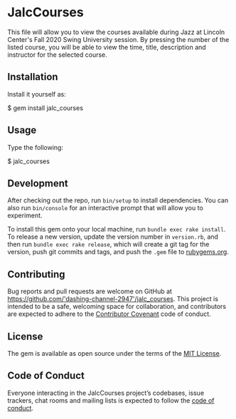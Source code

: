 # JalcCourses

This file will allow you to view the courses available during Jazz at Lincoln Center's Fall 2020 Swing University session.  By pressing the number of the listed course, you will be able to view the time, title, description and instructor for the selected course.

## Installation

Install it yourself as:

$ gem install jalc_courses

## Usage

Type the following:

$ jalc_courses

## Development

After checking out the repo, run `bin/setup` to install dependencies. You can also run `bin/console` for an interactive prompt that will allow you to experiment.

To install this gem onto your local machine, run `bundle exec rake install`. To release a new version, update the version number in `version.rb`, and then run `bundle exec rake release`, which will create a git tag for the version, push git commits and tags, and push the `.gem` file to [rubygems.org](https://rubygems.org).

## Contributing

Bug reports and pull requests are welcome on GitHub at https://github.com/'dashing-channel-2947'/jalc_courses. This project is intended to be a safe, welcoming space for collaboration, and contributors are expected to adhere to the [Contributor Covenant](http://contributor-covenant.org) code of conduct.

## License

The gem is available as open source under the terms of the [MIT License](https://opensource.org/licenses/MIT).

## Code of Conduct

Everyone interacting in the JalcCourses project’s codebases, issue trackers, chat rooms and mailing lists is expected to follow the [code of conduct](https://github.com/'dashing-channel-2947'/jalc_courses/blob/master/CODE_OF_CONDUCT.md).
